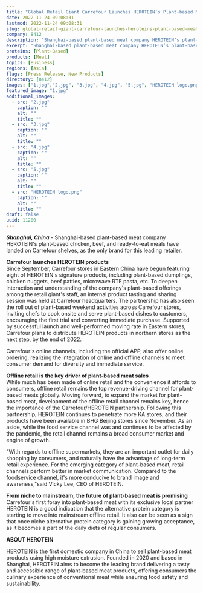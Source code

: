 ```yaml
---
title: "Global Retail Giant Carrefour Launches HEROTEIN’s Plant-based Meat Products, as Alternative Protein Category Continues to Grow"
date: 2022-11-24 09:08:31
lastmod: 2022-11-24 09:08:31
slug: global-retail-giant-carrefour-launches-heroteins-plant-based-meat-products-alternative
company: 8412
description: "Shanghai-based plant-based meat company HEROTEIN’s plant-based chicken, beef, and ready-to-eat meals have landed on Carrefour shelves, as the only brand for this leading retailer."
excerpt: "Shanghai-based plant-based meat company HEROTEIN’s plant-based chicken, beef, and ready-to-eat meals have landed on Carrefour shelves, as the only brand for this leading retailer."
proteins: [Plant-Based]
products: [Meat]
topics: [Business]
regions: [Asia]
flags: [Press Release, New Products]
directory: [8412]
images: ["1.jpg","2.jpg", "3.jpg", "4.jpg", "5.jpg", "HEROTEIN logo.png"]
featured_image: "1.jpg"
additional_images:
  - src: "2.jpg"
    caption: ""
    alt: ""
    title: ""
  - src: "3.jpg"
    caption: ""
    alt: ""
    title: ""
  - src: "4.jpg"
    caption: ""
    alt: ""
    title: ""
  - src: "5.jpg"
    caption: ""
    alt: ""
    title: ""
  - src: "HEROTEIN logo.png"
    caption: ""
    alt: ""
    title: ""
draft: false
uuid: 11200
---
```

***Shanghai, China*** - Shanghai-based plant-based meat company
HEROTEIN's plant-based chicken, beef, and ready-to-eat meals have landed
on Carrefour shelves, as the only brand for this leading retailer.

**Carrefour launches HEROTEIN products**\
Since September, Carrefour stores in Eastern China have begun featuring
eight of HEROTEIN's signature products, including plant-based dumplings,
chicken nuggets, beef patties, microwave RTE pasta, etc. To deepen
interaction and understanding of the company's plant-based offerings
among the retail giant's staff, an internal product tasting and sharing
session was held at Carrefour headquarters. The partnership has also
seen the roll out of plant-based weekend activities across Carrefour
stores, inviting chefs to cook onsite and serve plant-based dishes to
customers, encouraging the first trial and converting immediate
purchase. Supported by successful launch and well-performed moving rate
in Eastern stores, Carrefour plans to distribute HEROTEIN products in
northern stores as the next step, by the end of 2022.

Carrefour's online channels, including the official APP, also offer
online ordering, realizing the integration of online and offline
channels to meet consumer demand for diversity and immediate service.

**Offline retail is the key driver of plant-based meat sales**\
While much has been made of online retail and the convenience it affords
to consumers, offline retail remains the top revenue-driving channel for
plant-based meats globally. Moving forward, to expand the market for
plant-based meat, development of the offline retail channel remains key,
hence the importance of the Carrefour/HEROTEIN partnership. Following
this partnership, HEROTEIN continues to penetrate more KA stores, and
their products have been available in BHG Beijing stores since November.
As an aside, while the food service channel was and continues to be
affected by the pandemic, the retail channel remains a broad consumer
market and engine of growth.

\"With regards to offline supermarkets, they are an important outlet for
daily shopping by consumers, and naturally have the advantage of
long-term retail experience. For the emerging category of plant-based
meat, retail channels perform better in market communication. Compared
to the foodservice channel, it's more conducive to brand image and
awareness,"said Vicky Lee, CEO of HEROTEIN.

**From niche to mainstream, the future of plant-based meat is
promising**\
Carrefour's first foray into plant-based meat with its exclusive local
partner HEROTEIN is a good indication that the alternative protein
category is starting to move into mainstream offline retail. It also can
be seen as a sign that once niche alternative protein category is
gaining growing acceptance, as it becomes a part of the daily diets of
regular consumers.

**ABOUT HEROTEIN**

[HEROTEIN](http://heroprotein.cn/) is the first domestic company in
China to sell plant-based meat products using high moisture extrusion.
Founded in 2020 and based in Shanghai, HEROTEIN aims to become the
leading brand delivering a tasty and accessible range of plant-based
meat products, offering consumers the culinary experience of
conventional meat while ensuring food safety and sustainability.
